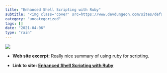 ```yaml
---
title: "Enhanced Shell Scripting with Ruby"
subtitle: "<img class='cover' src=https://www.devdungeon.com/sites/default/static/devdungeon500x500.png>"
category: "uncategorized"
tags: []
date: "2021-04-06"
type: "rain"
---
```

<img class="cover" src=https://www.devdungeon.com/sites/default/static/devdungeon500x500.png>



* **Web site excerpt:** Really nice summary of using ruby for scripting.

* **Link to site:** **[Enhanced Shell Scripting with Ruby](https://www.devdungeon.com/content/enhanced-shell-scripting-ruby)**